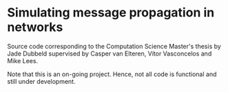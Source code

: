 # Simulating message propagation in networks

Source code corresponding to the Computation Science Master's thesis by Jade Dubbeld supervised by Casper van Elteren, Vítor Vasconcelos and Mike Lees.

Note that this is an on-going project. Hence, not all code is functional and still under development.
